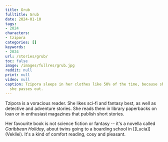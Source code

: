 ```yaml
---
title: Grub
fulltitle: Grub
date: 2024-01-10
tags:
- 2024
characters:
- tzipora
categories: []
keywords:
- 2024
url: /stories/grub/
toc: false
image: /images/fullres/grub.jpg
reddit: null
print: null
video: null
caption: Tzipora sleeps in her clothes like 50% of the time, because she reads until
  she passes out.
---
```

Tzipora is a voracious reader. She likes sci-fi and fantasy best, as well as detective and adventure stories. She reads them in library paperbacks on loan or in enthusiast magazines that publish short stories.

Her favourite book is not science fiction or fantasy -- it's a novella called *Caribbean Holiday*, about twins going to a boarding school in [[Lucia]] (Vekllei). It's a kind of comfort reading, cosy and pleasant.
